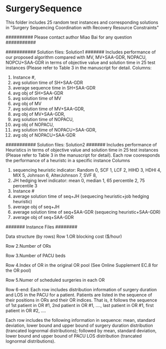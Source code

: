 # SurgerySequence

This folder includes 25 random test instances and corresponding solutions in "Surgery Sequencing Coordination with Recovery Resource Constraints"

##########
Please contact author Miao Bai for any question
###########

###########
Solution files: Solution1
#######
Includes performance of our proposed algorithm compared with MV, MV+SAA-GDR, NOPACU, NOPCU+SAA-GDR in terms of objective value and solution time in 25 test instances (Please refer to Table 3 in the manuscript for detail.
Columns:
1. Instance #,	
2. avg solution time of SH+SAA-GDR
3. average sequence time in SH+SAA-GDR
4. avg obj of SH+SAA-GDR
5. avg solution time of MV
6. avg obj of MV 
7. avg solution time of MV+SAA-GDR,	
8. avg obj of MV+SAA-GDR, 
9. avg solution time of NOPACU, 
10. avg obj of NOPACU, 
11. avg solution time of NOPACU+SAA-GDR,  
12. avg obj of NOPACU+SAA-GDR 

###########
Solution files: Solution2
#######
Includes performance of Heuristics in terms of objective value and solution time in 25 test instances (Please refer to Table 3 in the manuscript for detail). Each row cooresponds the performance of a heuristc in a specific instance
Columns
1. sequencing heuristic indicator: Random 0, SCF 1, LCF 2, HIHD 3, HDHI 4, MIX 5, Johnson 6, AlterJohnson 7, SVF 8,
2. JH hedging level indicator: mean 0, median 1, 65 percentile 2, 75 percentile 3
3. Instance #
4. average solution time of seq+JH (sequecing heuristic+job hedging heuristic)
5. average obj of seq+JH
6. average solution time of seq+SAA-GDR (sequecing heuristic+SAA-GDR)
7. average obj of seq+SAA-GDR


#######
Instance Files
########

Data structure (by rows)
Row 1.OR blocking cost ($/hour)

Row 2.Number of ORs

Row 3.Number of PACU beds

Row 4.Index of OR in the original OR pool (See Online Supplement EC.8 for the OR pool)

Row 5.Numer of scheduled surgeries in each OR 

Row 6-end: 
Each row includes distribution information of surgery duration and LOS in the PACU for a patient. Patients are listed in the sequence of their positions in ORs and their OR indices. That is, it follows the sequence of 1st patient in OR #1, 2nd patient in OR #1, ...., last patient in OR #1, first patient in OR #2, ....

Each row includes the following information in sequence: mean, standard deviation, lower bound and upper bound of surgery duration distribution (trancated lognormal distributions); followed by  mean, standard deviation, lower bound and upper bound of PACU LOS distribution (trancated lognormal distributions). 
